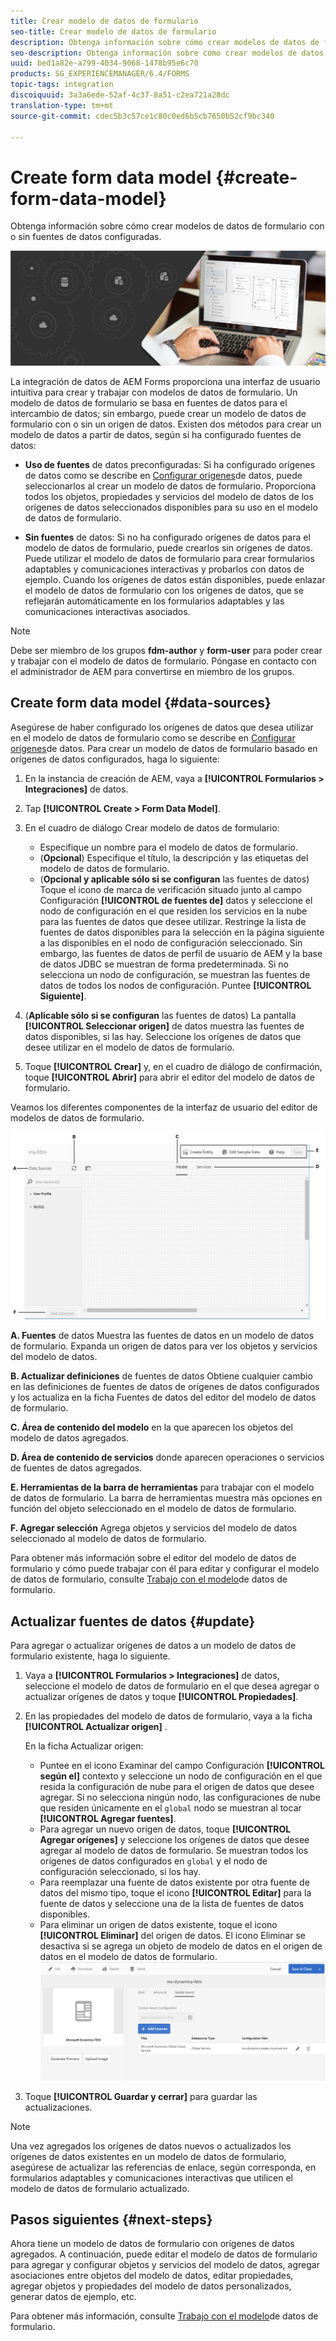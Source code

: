 ```yaml
---
title: Crear modelo de datos de formulario
seo-title: Crear modelo de datos de formulario
description: Obtenga información sobre cómo crear modelos de datos de formulario con o sin fuentes de datos configuradas.
seo-description: Obtenga información sobre cómo crear modelos de datos de formulario con o sin fuentes de datos configuradas.
uuid: bed1a82e-a799-4034-9068-1478b95e6c70
products: SG_EXPERIENCEMANAGER/6.4/FORMS
topic-tags: integration
discoiquuid: 3a3a6ede-52af-4c37-8a51-c2ea721a28dc
translation-type: tm+mt
source-git-commit: cdec5b3c57ce1c80c0ed6b5cb7650b52cf9bc340

---
```



# Create form data model {#create-form-data-model}

Obtenga información sobre cómo crear modelos de datos de formulario con o sin fuentes de datos configuradas.

![](do-not-localize/data-integeration.png)

La integración de datos de AEM Forms proporciona una interfaz de usuario intuitiva para crear y trabajar con modelos de datos de formulario. Un modelo de datos de formulario se basa en fuentes de datos para el intercambio de datos; sin embargo, puede crear un modelo de datos de formulario con o sin un origen de datos. Existen dos métodos para crear un modelo de datos a partir de datos, según si ha configurado fuentes de datos:

* **Uso de fuentes** de datos preconfiguradas: Si ha configurado orígenes de datos como se describe en [Configurar orígenes](/help/forms/using/configure-data-sources.md)de datos, puede seleccionarlos al crear un modelo de datos de formulario. Proporciona todos los objetos, propiedades y servicios del modelo de datos de los orígenes de datos seleccionados disponibles para su uso en el modelo de datos de formulario.

* **Sin fuentes** de datos: Si no ha configurado orígenes de datos para el modelo de datos de formulario, puede crearlos sin orígenes de datos. Puede utilizar el modelo de datos de formulario para crear formularios adaptables y comunicaciones interactivas y probarlos con datos de ejemplo. Cuando los orígenes de datos están disponibles, puede enlazar el modelo de datos de formulario con los orígenes de datos, que se reflejarán automáticamente en los formularios adaptables y las comunicaciones interactivas asociados.

>[!NOTE]
>
>Debe ser miembro de los grupos **fdm-author** y **form-user** para poder crear y trabajar con el modelo de datos de formulario. Póngase en contacto con el administrador de AEM para convertirse en miembro de los grupos.

## Create form data model {#data-sources}

Asegúrese de haber configurado los orígenes de datos que desea utilizar en el modelo de datos de formulario como se describe en [Configurar orígenes](/help/forms/using/configure-data-sources.md)de datos. Para crear un modelo de datos de formulario basado en orígenes de datos configurados, haga lo siguiente:

1. En la instancia de creación de AEM, vaya a **[!UICONTROL Formularios > Integraciones]** de datos.
1. Tap **[!UICONTROL Create > Form Data Model]**.
1. En el cuadro de diálogo Crear modelo de datos de formulario:

   * Especifique un nombre para el modelo de datos de formulario.
   * (**Opcional**) Especifique el título, la descripción y las etiquetas del modelo de datos de formulario.
   * (**Opcional y aplicable sólo si se configuran** las fuentes de datos) Toque el icono de marca de verificación situado junto al campo Configuración **[!UICONTROL de fuentes de]** datos y seleccione el nodo de configuración en el que residen los servicios en la nube para las fuentes de datos que desee utilizar. Restringe la lista de fuentes de datos disponibles para la selección en la página siguiente a las disponibles en el nodo de configuración seleccionado. Sin embargo, las fuentes de datos de perfil de usuario de AEM y la base de datos JDBC se muestran de forma predeterminada. Si no selecciona un nodo de configuración, se muestran las fuentes de datos de todos los nodos de configuración.
   Puntee **[!UICONTROL Siguiente]**.

1. (**Aplicable sólo si se configuran** las fuentes de datos) La pantalla **[!UICONTROL Seleccionar origen]** de datos muestra las fuentes de datos disponibles, si las hay. Seleccione los orígenes de datos que desee utilizar en el modelo de datos de formulario.
1. Toque **[!UICONTROL Crear]** y, en el cuadro de diálogo de confirmación, toque **[!UICONTROL Abrir]** para abrir el editor del modelo de datos de formulario.

Veamos los diferentes componentes de la interfaz de usuario del editor de modelos de datos de formulario.

![Un modelo de datos de formulario con tres orígenes de datos: un servicio RESTful, un perfil de usuario de AEM y un RDBMS](assets/fdm-ui.png)

**A. Fuentes** de datos Muestra las fuentes de datos en un modelo de datos de formulario. Expanda un origen de datos para ver los objetos y servicios del modelo de datos.

**B. Actualizar definiciones** de fuentes de datos Obtiene cualquier cambio en las definiciones de fuentes de datos de orígenes de datos configurados y los actualiza en la ficha Fuentes de datos del editor del modelo de datos de formulario.

**C. Área de contenido del modelo** en la que aparecen los objetos del modelo de datos agregados.

**D. Área de contenido de servicios** donde aparecen operaciones o servicios de fuentes de datos agregados.

**E. Herramientas de la barra de herramientas** para trabajar con el modelo de datos de formulario. La barra de herramientas muestra más opciones en función del objeto seleccionado en el modelo de datos de formulario.

**F. Agregar selección** Agrega objetos y servicios del modelo de datos seleccionado al modelo de datos de formulario.

Para obtener más información sobre el editor del modelo de datos de formulario y cómo puede trabajar con él para editar y configurar el modelo de datos de formulario, consulte [Trabajo con el modelo](/help/forms/using/work-with-form-data-model.md)de datos de formulario.

## Actualizar fuentes de datos {#update}

Para agregar o actualizar orígenes de datos a un modelo de datos de formulario existente, haga lo siguiente.

1. Vaya a **[!UICONTROL Formularios > Integraciones]** de datos, seleccione el modelo de datos de formulario en el que desea agregar o actualizar orígenes de datos y toque **[!UICONTROL Propiedades]**.
1. En las propiedades del modelo de datos de formulario, vaya a la ficha **[!UICONTROL Actualizar origen]** .

   En la ficha Actualizar origen:

   * Puntee en el icono Examinar del campo Configuración **[!UICONTROL según el]** contexto y seleccione un nodo de configuración en el que resida la configuración de nube para el origen de datos que desee agregar. Si no selecciona ningún nodo, las configuraciones de nube que residen únicamente en el `global` nodo se muestran al tocar **[!UICONTROL Agregar fuentes]**.
   * Para agregar un nuevo origen de datos, toque **[!UICONTROL Agregar orígenes]** y seleccione los orígenes de datos que desee agregar al modelo de datos de formulario. Se muestran todos los orígenes de datos configurados en `global` y el nodo de configuración seleccionado, si los hay.
   * Para reemplazar una fuente de datos existente por otra fuente de datos del mismo tipo, toque el icono **[!UICONTROL Editar]** para la fuente de datos y seleccione una de la lista de fuentes de datos disponibles.
   * Para eliminar un origen de datos existente, toque el icono **[!UICONTROL Eliminar]** del origen de datos. El icono Eliminar se desactiva si se agrega un objeto de modelo de datos en el origen de datos en el modelo de datos de formulario.
   ![fdm-properties](assets/fdm-properties.png)

1. Toque **[!UICONTROL Guardar y cerrar]** para guardar las actualizaciones.

>[!NOTE]
>
>Una vez agregados los orígenes de datos nuevos o actualizados los orígenes de datos existentes en un modelo de datos de formulario, asegúrese de actualizar las referencias de enlace, según corresponda, en formularios adaptables y comunicaciones interactivas que utilicen el modelo de datos de formulario actualizado.

## Pasos siguientes {#next-steps}

Ahora tiene un modelo de datos de formulario con orígenes de datos agregados. A continuación, puede editar el modelo de datos de formulario para agregar y configurar objetos y servicios del modelo de datos, agregar asociaciones entre objetos del modelo de datos, editar propiedades, agregar objetos y propiedades del modelo de datos personalizados, generar datos de ejemplo, etc.

Para obtener más información, consulte [Trabajo con el modelo](/help/forms/using/work-with-form-data-model.md)de datos de formulario.
